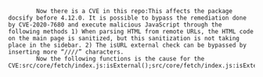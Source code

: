 
            Now there is a CVE in this repo:This affects the package docsify before 4.12.0. It is possible to bypass the remediation done by CVE-2020-7680 and execute malicious JavaScript through the following methods 1) When parsing HTML from remote URLs, the HTML code on the main page is sanitized, but this sanitization is not taking place in the sidebar. 2) The isURL external check can be bypassed by inserting more “////” characters.
            Now the following functions is the cause for the CVE:src/core/fetch/index.js:isExternal();src/core/fetch/index.js:isExternal();
            